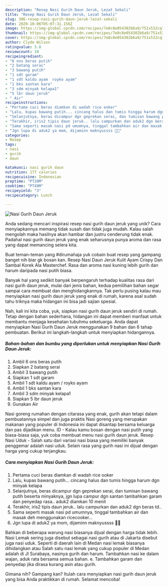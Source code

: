 ```yaml
---
description: "Resep Nasi Gurih Daun Jeruk, Lezat Sekali"
title: "Resep Nasi Gurih Daun Jeruk, Lezat Sekali"
slug: 306-resep-nasi-gurih-daun-jeruk-lezat-sekali
date: 2020-10-06T05:07:31.156Z
image: https://img-global.cpcdn.com/recipes/7e8c8e054302b6a9/751x532cq70/nasi-gurih-daun-jeruk-foto-resep-utama.jpg
thumbnail: https://img-global.cpcdn.com/recipes/7e8c8e054302b6a9/751x532cq70/nasi-gurih-daun-jeruk-foto-resep-utama.jpg
cover: https://img-global.cpcdn.com/recipes/7e8c8e054302b6a9/751x532cq70/nasi-gurih-daun-jeruk-foto-resep-utama.jpg
author: Clyde Wilson
ratingvalue: 3.8
reviewcount: 10
recipeingredient:
- "6 ons beras putih"
- "2 batang serai"
- "3 bawang putih"
- "1 sdt garam"
- "1 sdt kaldu ayam  royko ayam"
- "1 bks santan kara"
- "3 sdm minyak kelapa1"
- "5 lbr daun jeruk"
- " Air"
recipeinstructions:
- "Pertama cuci beras diamkan di wadah rice ooker"
- "Lalu, kupas bawang putih... cincang halus dan tumis hingga harum dgn minyak kelapa"
- "Selanjutnya, beras dicampur dgn geprekan serai, dan tumisan bawang putih beserta minyaknya, jgn lupa campur dgn santan tambahkan garam dan penyedap rasa.. aduk2 diamkan 10 menit"
- "Terakhir, iris2 tipis daun jeruk.. lalu campurkan dan aduk2 dgn beras td.."
- "Sama seperti masak nasi pd umumnya, tinggal tambahkan air dan masak deh menggunakan ricecooker..."
- "Jgn lupa di aduk2 ya mom, dijaminn maknyussss 🥰🥰"
categories:
- Resep
tags:
- nasi
- gurih
- daun

katakunci: nasi gurih daun 
nutrition: 177 calories
recipecuisine: Indonesian
preptime: "PT20M"
cooktime: "PT49M"
recipeyield: "3"
recipecategory: Lunch

---
```



![Nasi Gurih Daun Jeruk](https://img-global.cpcdn.com/recipes/7e8c8e054302b6a9/751x532cq70/nasi-gurih-daun-jeruk-foto-resep-utama.jpg)

Anda sedang mencari inspirasi resep nasi gurih daun jeruk yang unik? Cara menyiapkannya memang tidak susah dan tidak juga mudah. Kalau salah mengolah maka hasilnya akan hambar dan justru cenderung tidak enak. Padahal nasi gurih daun jeruk yang enak seharusnya punya aroma dan rasa yang dapat memancing selera kita.

Buat teman-teman yang #dirumahaja yuk cobain buat resep yang gampang banget nih biar gk bosan kan. Resep Nasi Daun Jeruk Kulit Ayam Crispy Dan Sambal Korek Ala Masterchef. Rasa dan aroma nasi kuning lebih gurih dan harum daripada nasi putih biasa.

Banyak hal yang sedikit banyak berpengaruh terhadap kualitas rasa dari nasi gurih daun jeruk, mulai dari jenis bahan, kedua pemilihan bahan segar sampai cara membuat dan menghidangkannya. Tak perlu pusing kalau mau menyiapkan nasi gurih daun jeruk yang enak di rumah, karena asal sudah tahu triknya maka hidangan ini bisa jadi sajian spesial.


Nah, kali ini kita coba, yuk, siapkan nasi gurih daun jeruk sendiri di rumah. Tetap dengan bahan sederhana, hidangan ini dapat memberi manfaat untuk membantu menjaga kesehatan tubuhmu sekeluarga. Anda dapat menyiapkan Nasi Gurih Daun Jeruk menggunakan 9 bahan dan 6 tahap pembuatan. Berikut ini langkah-langkah untuk menyiapkan hidangannya.

<!--inarticleads1-->

##### Bahan-bahan dan bumbu yang diperlukan untuk menyiapkan Nasi Gurih Daun Jeruk:

1. Ambil 6 ons beras putih
1. Siapkan 2 batang serai
1. Ambil 3 bawang putih
1. Siapkan 1 sdt garam
1. Ambil 1 sdt kaldu ayam / royko ayam
1. Ambil 1 bks santan kara
1. Ambil 3 sdm minyak kelapa1
1. Siapkan 5 lbr daun jeruk
1. Gunakan  Air


Nasi goreng rumahan dengan citarasa yang enak, gurih akan tetapi dalam pembuatannya simpel dan juga praktis Nasi goreng yang merupakan makanan yang populer di Indonesia ini dapat disantap bersama keluarga dan pas dijadikan menu. ID - Kalau kamu bosan dengan nasi putih yang biasa-biasa saja, yuk coba membuat menu nasi gurih daun jeruk. Resep Nasi Uduk - Salah satu dari variasi nasi biasa yang memiliki banyak penggemar adalah nasi uduk. Selain rasa yang gurih nasi ini dijual dengan harga yang cukup terjangkau. 

<!--inarticleads2-->

##### Cara menyiapkan Nasi Gurih Daun Jeruk:

1. Pertama cuci beras diamkan di wadah rice ooker
1. Lalu, kupas bawang putih... cincang halus dan tumis hingga harum dgn minyak kelapa
1. Selanjutnya, beras dicampur dgn geprekan serai, dan tumisan bawang putih beserta minyaknya, jgn lupa campur dgn santan tambahkan garam dan penyedap rasa.. aduk2 diamkan 10 menit
1. Terakhir, iris2 tipis daun jeruk.. lalu campurkan dan aduk2 dgn beras td..
1. Sama seperti masak nasi pd umumnya, tinggal tambahkan air dan masak deh menggunakan ricecooker...
1. Jgn lupa di aduk2 ya mom, dijaminn maknyussss 🥰🥰


Bahkan di beberapa warung nasi biasanya dijual dengan harga tidak lebih. Nasi Lemak sering juga disebut sebagai nasi gurih atau di Jakarta disebut juga nasi uduk. Seperti di daerah lain di Medan nasi lemak biasanya dihidangkan atau Salah satu nasi lemak yang cukup populer di Medan adalah di Jl Surabaya, nasinya gurih dan harum. Tambahkan nasi ke dalam wajan, aduk rata bersama semua bahan. e. Tambahkan garam dan penyedap jika dirasa kurang asin atau gurih. 

Gimana nih? Gampang kan? Itulah cara menyiapkan nasi gurih daun jeruk yang bisa Anda praktikkan di rumah. Selamat mencoba!

